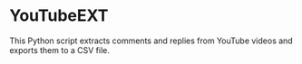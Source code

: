 # YouTubeEXT
This Python script extracts comments and replies from YouTube videos and exports them to a CSV file.
